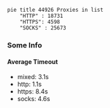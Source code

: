 
```mermaid
pie title 44926 Proxies in list
    "HTTP" : 18731
    "HTTPS": 4598
    "SOCKS" : 25673
```

### Some Info
#### Average Timeout

- mixed: 3.1s
- http: 1.1s
- https: 8.4s
- socks: 4.6s